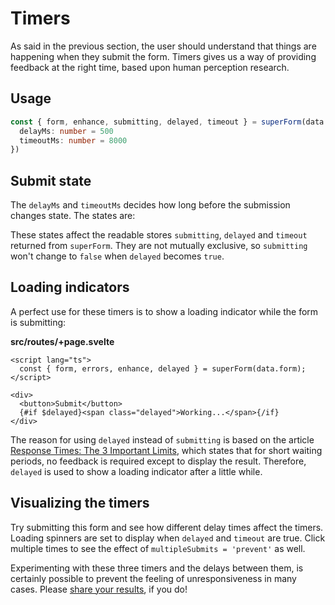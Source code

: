 <script lang="ts">
	import Form from './Form.svelte'
  import Next from '$lib/Next.svelte'
  import Timers from '$lib/Timers.svelte'
	import SuperDebug from 'sveltekit-superforms/client/SuperDebug.svelte'
  import { concepts } from '$lib/navigation/sections'

	export let data;
</script>

# Timers

As said in the previous section, the user should understand that things are happening when they submit the form. Timers gives us a way of providing feedback at the right time, based upon human perception research.

## Usage

```ts
const { form, enhance, submitting, delayed, timeout } = superForm(data.form, {
  delayMs: number = 500
  timeoutMs: number = 8000
})
```

## Submit state

The `delayMs` and `timeoutMs` decides how long before the submission changes state. The states are:

<Timers />

These states affect the readable stores `submitting`, `delayed` and `timeout` returned from `superForm`. They are not mutually exclusive, so `submitting` won't change to `false` when `delayed` becomes `true`.

## Loading indicators

A perfect use for these timers is to show a loading indicator while the form is submitting:

**src/routes/+page.svelte**

```svelte
<script lang="ts">
  const { form, errors, enhance, delayed } = superForm(data.form);
</script>

<div>
  <button>Submit</button>
  {#if $delayed}<span class="delayed">Working...</span>{/if}
</div>
```

The reason for using `delayed` instead of `submitting` is based on the article [Response Times: The 3 Important Limits](https://www.nngroup.com/articles/response-times-3-important-limits/), which states that for short waiting periods, no feedback is required except to display the result. Therefore, `delayed` is used to show a loading indicator after a little while.

## Visualizing the timers

Try submitting this form and see how different delay times affect the timers. Loading spinners are set to display when `delayed` and `timeout` are true. Click multiple times to see the effect of `multipleSubmits = 'prevent'` as well.

<Form {data} />

Experimenting with these three timers and the delays between them, is certainly possible to prevent the feeling of unresponsiveness in many cases. Please [share your results](https://github.com/ciscoheat/sveltekit-superforms/discussions), if you do!

<Next section={concepts} />
